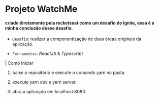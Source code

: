 # Projeto WatchMe

#### criado diretamente pela rocketseat como um desafio do Ignite, essa é a minha conclusão desse desafio.

- `Desafio`: realizar a componentização de duas áreas originais da aplicação.

- `Ferramentas`: *ReactJS* & *Typescript*

| Como iniciar

1. baixe o repositório e execute o comando yarn na pasta.

2. execute yarn dev e yarn server.

3. abra a aplicação em localhost:8080.